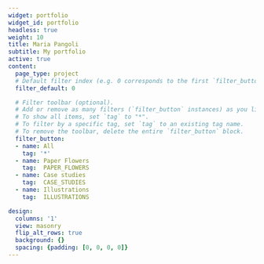 ```yaml
---
widget: portfolio
widget_id: portfolio
headless: true
weight: 10
title: Maria Pangoli
subtitle: My portfolio
active: true
content:
  page_type: project
  # Default filter index (e.g. 0 corresponds to the first `filter_button` instance below).
  filter_default: 0

  # Filter toolbar (optional).
  # Add or remove as many filters (`filter_button` instances) as you like.
  # To show all items, set `tag` to "*".
  # To filter by a specific tag, set `tag` to an existing tag name.
  # To remove the toolbar, delete the entire `filter_button` block.
  filter_button:
  - name: All
    tag: '*'
  - name: Paper Flowers
    tag:  PAPER_FLOWERS
  - name: Case studies
    tag:  CASE_STUDIES
  - name: Illustrations
    tag:  ILLUSTRATIONS

design:
  columns: '1'
  view: masonry
  flip_alt_rows: true
  background: {}
  spacing: {padding: [0, 0, 0, 0]}
---
```

